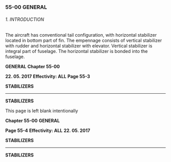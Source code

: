 ### 55-00 GENERAL

###### 1. INTRODUCTION
The aircraft has conventional tail configuration, with horizontal stabilizer located in
bottom part of fin. The empennage consists of vertical stabilizer with rudder and
horizontal stabilizer with elevator.
Vertical stabilizer is integral part of fuselage. The horizontal stabilizer is bonded into
the fuselage.

**GENERAL** **Chapter 55-00**

**22. 05. 2017** **Effectivity: ALL** **Page 55-3**


**STABILIZERS**


-----

**STABILIZERS**

This page is left blank intentionally

**Chapter 55-00** **GENERAL**

**Page 55-4** **Effectivity: ALL** **22. 05. 2017**


**STABILIZERS**


-----

**STABILIZERS**

